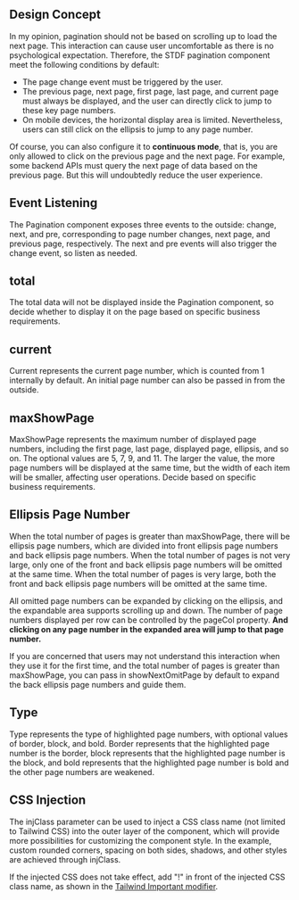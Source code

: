 ## Design Concept

In my opinion, pagination should not be based on scrolling up to load the next page. This interaction can cause user uncomfortable as there is no psychological expectation. Therefore, the STDF pagination component meet the following conditions by default:

- The page change event must be triggered by the user.
- The previous page, next page, first page, last page, and current page must always be displayed, and the user can directly click to jump to these key page numbers.
- On mobile devices, the horizontal display area is limited. Nevertheless, users can still click on the ellipsis to jump to any page number.

Of course, you can also configure it to **continuous mode**, that is, you are only allowed to click on the previous page and the next page. For example, some backend APIs must query the next page of data based on the previous page. But this will undoubtedly reduce the user experience.

## Event Listening

The Pagination component exposes three events to the outside: change, next, and pre, corresponding to page number changes, next page, and previous page, respectively. The next and pre events will also trigger the change event, so listen as needed.

## total

The total data will not be displayed inside the Pagination component, so decide whether to display it on the page based on specific business requirements.

## current

Current represents the current page number, which is counted from 1 internally by default. An initial page number can also be passed in from the outside.

## maxShowPage

MaxShowPage represents the maximum number of displayed page numbers, including the first page, last page, displayed page, ellipsis, and so on. The optional values are 5, 7, 9, and 11. The larger the value, the more page numbers will be displayed at the same time, but the width of each item will be smaller, affecting user operations. Decide based on specific business requirements.

## Ellipsis Page Number

When the total number of pages is greater than maxShowPage, there will be ellipsis page numbers, which are divided into front ellipsis page numbers and back ellipsis page numbers. When the total number of pages is not very large, only one of the front and back ellipsis page numbers will be omitted at the same time. When the total number of pages is very large, both the front and back ellipsis page numbers will be omitted at the same time.

All omitted page numbers can be expanded by clicking on the ellipsis, and the expandable area supports scrolling up and down. The number of page numbers displayed per row can be controlled by the pageCol property. **And clicking on any page number in the expanded area will jump to that page number.**

If you are concerned that users may not understand this interaction when they use it for the first time, and the total number of pages is greater than maxShowPage, you can pass in showNextOmitPage by default to expand the back ellipsis page numbers and guide them.

## Type

Type represents the type of highlighted page numbers, with optional values of border, block, and bold. Border represents that the highlighted page number is the border, block represents that the highlighted page number is the block, and bold represents that the highlighted page number is bold and the other page numbers are weakened.

## CSS Injection

The injClass parameter can be used to inject a CSS class name (not limited to Tailwind CSS) into the outer layer of the component, which will provide more possibilities for customizing the component style. In the example, custom rounded corners, spacing on both sides, shadows, and other styles are achieved through injClass.

If the injected CSS does not take effect, add "!" in front of the injected CSS class name, as shown in the [Tailwind Important modifier](https://tailwindcss.com/docs/configuration#important-modifier).
